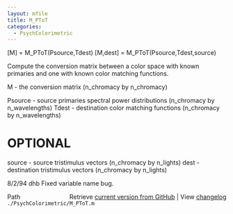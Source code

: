```yaml
---
layout: mfile
title: M_PToT
categories:
  - PsychColorimetric
---
```


\[M\] = M\_PToT\(Psource,Tdest\)
\[M,dest\] = M\_PToT\(Psource,Tdest,source\)

Compute the conversion matrix between a color
space with known primaries and one with known
color matching functions.

M \- the conversion matrix
 \(n\_chromacy by n\_chromacy\)

Psource \- source primaries spectral power distributions
 \(n\_chromacy by n\_wavelengths\)
Tdest \- destination color matching functions
 \(n\_chromacy by n\_wavelengths\)

# OPTIONAL
source \- source tristimulus vectors
 \(n\_chromacy by n\_lights\)
dest \- destination tristimulus vectors
 \(n\_chromacy by n\_lights\)

8/2/94      dhb     Fixed variable name bug.


<div class="code_header" style="text-align:right;">
  <span style="float:left;">Path&nbsp;&nbsp;</span> <span class="counter">Retrieve <a href=
  "https://raw.github.com/Psychtoolbox-3/Psychtoolbox-3/beta/./PsychColorimetric/M_PToT.m">current version from GitHub</a> | View <a href=
  "https://github.com/Psychtoolbox-3/Psychtoolbox-3/commits/beta/./PsychColorimetric/M_PToT.m">changelog</a></span>
</div>
<div class="code">
  <code>./PsychColorimetric/M_PToT.m</code>
</div>
